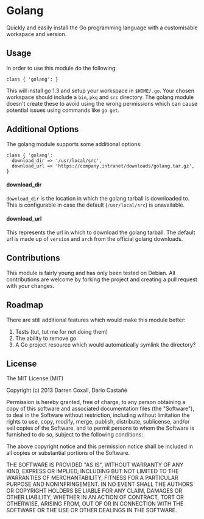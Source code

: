 # Golang
Quickly and easily install the Go programming language with a customisable workspace and version.

## Usage
In order to use this module do the following:

    class { 'golang': }

This will install go 1.3 and setup your workspace in `$HOME/.go`. Your chosen workspace should include a `bin`, `pkg` and `src` directory. The golang module doesn't create these to avoid using the wrong permissions which can cause potential issues using commands like `go get`.

## Additional Options
The golang module supports some additional options:

    class { 'golang':
      download_dir => '/usr/local/src',
      download_url => 'https://company.intranet/downloads/golang.tar.gz',
    }

#### download_dir
`download_dir` is the location in which the golang tarball is downloaded to. This is configurable in case the default (`/usr/local/src`) is unavailable.

#### download_url
This represents the url in which to download the golang tarball. The default url is made up of `version` and `arch` from the official golang downloads.

## Contributions
This module is fairly young and has only been tested on Debian. All contributions are welcome by forking the project and creating a pull request with your changes.

## Roadmap
There are still additional features which would make this module better:

1. Tests (tut, tut me for not doing them)
2. The ability to remove go
3. A Go project resource which would automatically symlink the directory?

## License

The MIT License (MIT)

Copyright (c) 2013 Darren Coxall, Dario Castañé

Permission is hereby granted, free of charge, to any person obtaining a copy
of this software and associated documentation files (the "Software"), to deal
in the Software without restriction, including without limitation the rights
to use, copy, modify, merge, publish, distribute, sublicense, and/or sell
copies of the Software, and to permit persons to whom the Software is
furnished to do so, subject to the following conditions:

The above copyright notice and this permission notice shall be included in all
copies or substantial portions of the Software.

THE SOFTWARE IS PROVIDED "AS IS", WITHOUT WARRANTY OF ANY KIND, EXPRESS OR
IMPLIED, INCLUDING BUT NOT LIMITED TO THE WARRANTIES OF MERCHANTABILITY,
FITNESS FOR A PARTICULAR PURPOSE AND NONINFRINGEMENT. IN NO EVENT SHALL THE
AUTHORS OR COPYRIGHT HOLDERS BE LIABLE FOR ANY CLAIM, DAMAGES OR OTHER
LIABILITY, WHETHER IN AN ACTION OF CONTRACT, TORT OR OTHERWISE, ARISING FROM,
OUT OF OR IN CONNECTION WITH THE SOFTWARE OR THE USE OR OTHER DEALINGS IN THE
SOFTWARE.
